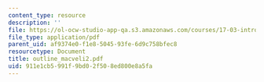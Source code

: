 ```yaml
---
content_type: resource
description: ''
file: https://ol-ocw-studio-app-qa.s3.amazonaws.com/courses/17-03-introduction-to-political-thought-spring-2004/911e1cb5991f9bd02f508ed800e8a5fa_outline_macveli2.pdf
file_type: application/pdf
parent_uid: af9374e0-f1e8-5045-93fe-6d9c758bfec8
resourcetype: Document
title: outline_macveli2.pdf
uid: 911e1cb5-991f-9bd0-2f50-8ed800e8a5fa
---
```

